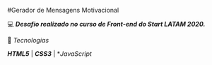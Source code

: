 #Gerador de Mensagens Motivacional 

💻 **_Desafio realizado no curso de Front-end do Start LATAM 2020._**

🚀 _Tecnologias_

**_HTML5_** | **_CSS3_** | **_JavaScript_*
